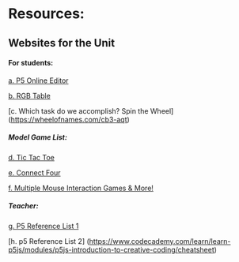 # Resources:

## Websites for the Unit

#### For students:

[a. P5 Online Editor](https://editor.p5js.org/)

[b. RGB Table](https://www.rapidtables.com/web/color/RGB_Color.html)

[c. Which task do we accomplish? Spin the Wheel] (https://wheelofnames.com/cb3-aqt)

##### Model Game List:

[d. Tic Tac Toe](https://editor.p5js.org/cs4all/sketches/Bk3TOJzlE)

[e. Connect Four](https://editor.p5js.org/cs4all/sketches/Bk3TOJzlE)

[f. Multiple Mouse Interaction Games & More!](https://creative-coding.decontextualize.com/making-games-with-p5-play/)

##### Teacher:

[g. P5 Reference List 1](https://p5js.org/reference/)

[h. p5 Reference List 2] (https://www.codecademy.com/learn/learn-p5js/modules/p5js-introduction-to-creative-coding/cheatsheet)